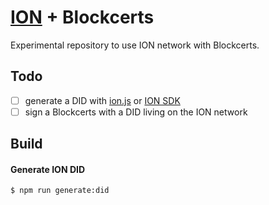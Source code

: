 # [ION](https://techcommunity.microsoft.com/t5/identity-standards-blog/ion-we-have-liftoff/ba-p/1441555) + Blockcerts

Experimental repository to use ION network with Blockcerts.

## Todo
- [ ] generate a DID with [ion.js](https://github.com/decentralized-identity/ion-tools) or [ION SDK](https://github.com/decentralized-identity/ion-sdk)
- [ ] sign a Blockcerts with a DID living on the ION network

## Build

#### Generate ION DID
```
$ npm run generate:did
```

